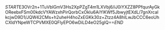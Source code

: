 $START$E3OVr2n+1TuVblGmV3Hs2XpPZgT4m1LXVbj6/iJ0iYXZZ8PPfqurAyGkOReebxFSm00kdcVYAWzxhPirQorbCxOklu6AiYlKWf5JbwyjtEXdL/7gnXrcaIkcjwD9D1/JQW42CMs+h2uheH4hoZxEGKk30z+Ztzz4A8hlLwJbCCC6eoUhCXldYNpeWTCPVMXE0QFlyEPO6wDiLD4eO25glQ==$END$